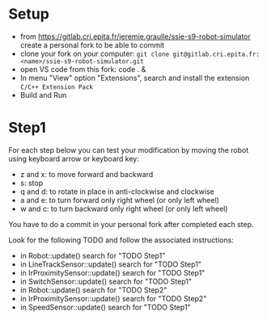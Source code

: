 Setup
=====

- from https://gitlab.cri.epita.fr/jeremie.graulle/ssie-s9-robot-simulator create a personal fork
to be able to commit
- clone your fork on your computer:
`git clone git@gitlab.cri.epita.fr:<name>/ssie-s9-robot-simulator.git`
- open VS code from this fork: code . &
- In menu "View" option "Extensions", search and install the extension `C/C++ Extension Pack`
- Build and Run

Step1
=====

For each step below you can test your modification by moving the robot using keyboard arrow or
keyboard key:

- z and x: to move forward and backward
- s: stop
- q and d: to rotate in place in anti-clockwise and clockwise
- a and e: to turn forward only right wheel (or only left wheel)
- w and c: to turn backward only right wheel (or only left wheel)

You have to do a commit in your personal fork after completed each step.

Look for the following TODO and follow the associated instructions:

- in Robot::update() search for "TODO Step1"
- in LineTrackSensor::update() search for "TODO Step1"
- in IrProximitySensor::update() search for "TODO Step1"
- in SwitchSensor::update() search for "TODO Step1"
- in Robot::update() search for "TODO Step2"
- in IrProximitySensor::update() search for "TODO Step2"
- in SpeedSensor::update() search for "TODO Step1"
